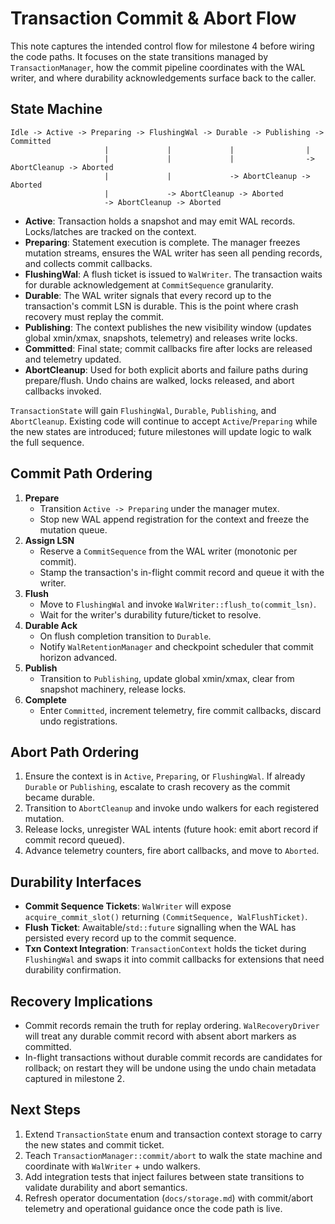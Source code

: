 # Transaction Commit & Abort Flow

This note captures the intended control flow for milestone 4 before wiring the code paths. It focuses on the state transitions managed by `TransactionManager`, how the commit pipeline coordinates with the WAL writer, and where durability acknowledgements surface back to the caller.

## State Machine

```
Idle -> Active -> Preparing -> FlushingWal -> Durable -> Publishing -> Committed
                     |             |             |                |
                     |             |             |                -> AbortCleanup -> Aborted
                     |             |             -> AbortCleanup -> Aborted
                     |             -> AbortCleanup -> Aborted
                     -> AbortCleanup -> Aborted
```

- **Active**: Transaction holds a snapshot and may emit WAL records. Locks/latches are tracked on the context.
- **Preparing**: Statement execution is complete. The manager freezes mutation streams, ensures the WAL writer has seen all pending records, and collects commit callbacks.
- **FlushingWal**: A flush ticket is issued to `WalWriter`. The transaction waits for durable acknowledgement at `CommitSequence` granularity.
- **Durable**: The WAL writer signals that every record up to the transaction's commit LSN is durable. This is the point where crash recovery must replay the commit.
- **Publishing**: The context publishes the new visibility window (updates global xmin/xmax, snapshots, telemetry) and releases write locks.
- **Committed**: Final state; commit callbacks fire after locks are released and telemetry updated.
- **AbortCleanup**: Used for both explicit aborts and failure paths during prepare/flush. Undo chains are walked, locks released, and abort callbacks invoked.

`TransactionState` will gain `FlushingWal`, `Durable`, `Publishing`, and `AbortCleanup`. Existing code will continue to accept `Active`/`Preparing` while the new states are introduced; future milestones will update logic to walk the full sequence.

## Commit Path Ordering

1. **Prepare**
   - Transition `Active -> Preparing` under the manager mutex.
   - Stop new WAL append registration for the context and freeze the mutation queue.
2. **Assign LSN**
   - Reserve a `CommitSequence` from the WAL writer (monotonic per commit).
   - Stamp the transaction's in-flight commit record and queue it with the writer.
3. **Flush**
   - Move to `FlushingWal` and invoke `WalWriter::flush_to(commit_lsn)`.
   - Wait for the writer's durability future/ticket to resolve.
4. **Durable Ack**
   - On flush completion transition to `Durable`.
   - Notify `WalRetentionManager` and checkpoint scheduler that commit horizon advanced.
5. **Publish**
   - Transition to `Publishing`, update global xmin/xmax, clear from snapshot machinery, release locks.
6. **Complete**
   - Enter `Committed`, increment telemetry, fire commit callbacks, discard undo registrations.

## Abort Path Ordering

1. Ensure the context is in `Active`, `Preparing`, or `FlushingWal`. If already `Durable` or `Publishing`, escalate to crash recovery as the commit became durable.
2. Transition to `AbortCleanup` and invoke undo walkers for each registered mutation.
3. Release locks, unregister WAL intents (future hook: emit abort record if commit record queued).
4. Advance telemetry counters, fire abort callbacks, and move to `Aborted`.

## Durability Interfaces

- **Commit Sequence Tickets**: `WalWriter` will expose `acquire_commit_slot()` returning `(CommitSequence, WalFlushTicket)`.
- **Flush Ticket**: Awaitable/`std::future` signalling when the WAL has persisted every record up to the commit sequence.
- **Txn Context Integration**: `TransactionContext` holds the ticket during `FlushingWal` and swaps it into commit callbacks for extensions that need durability confirmation.

## Recovery Implications

- Commit records remain the truth for replay ordering. `WalRecoveryDriver` will treat any durable commit record with absent abort markers as committed.
- In-flight transactions without durable commit records are candidates for rollback; on restart they will be undone using the undo chain metadata captured in milestone 2.

## Next Steps

1. Extend `TransactionState` enum and transaction context storage to carry the new states and commit ticket.
2. Teach `TransactionManager::commit/abort` to walk the state machine and coordinate with `WalWriter` + undo walkers.
3. Add integration tests that inject failures between state transitions to validate durability and abort semantics.
4. Refresh operator documentation (`docs/storage.md`) with commit/abort telemetry and operational guidance once the code path is live.
